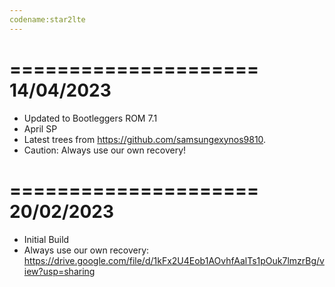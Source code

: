```yaml
---
codename:star2lte
---
```


=====================
    14/04/2023
=====================
* Updated to Bootleggers ROM 7.1
* April SP
* Latest trees from https://github.com/samsungexynos9810.
* Caution: Always use our own recovery!

=====================
    20/02/2023
=====================

* Initial Build
* Always use our own recovery: https://drive.google.com/file/d/1kFx2U4Eob1AOvhfAalTs1pOuk7lmzrBg/view?usp=sharing
